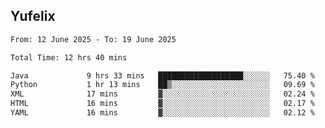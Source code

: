 ## Yufelix

<!--START_SECTION:waka-->

```txt
From: 12 June 2025 - To: 19 June 2025

Total Time: 12 hrs 40 mins

Java             9 hrs 33 mins   ███████████████████░░░░░░   75.40 %
Python           1 hr 13 mins    ██▒░░░░░░░░░░░░░░░░░░░░░░   09.69 %
XML              17 mins         ▓░░░░░░░░░░░░░░░░░░░░░░░░   02.24 %
HTML             16 mins         ▓░░░░░░░░░░░░░░░░░░░░░░░░   02.17 %
YAML             16 mins         ▓░░░░░░░░░░░░░░░░░░░░░░░░   02.12 %
```

<!--END_SECTION:waka-->

